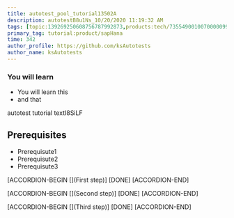 ```yaml
---
title: autotest_pool_tutorial13502A
description: autotestB8u1Ns_10/20/2020 11:19:32 AM
tags: [topic:139269250608756787992873,products:tech/73554900100700000996,tutorial:experience/advanced]
primary_tag: tutorial:product/sapHana
time: 342
author_profile: https://github.com/ksAutotests
author_name: ksAutotests
---
```

### You will learn
- You will learn this
- and that

autotest tutorial textI8SiLF

## Prerequisites
- Prerequisute1
- Prerequisute2
- Prerequisute3

[ACCORDION-BEGIN [](First step)]
[DONE]
[ACCORDION-END]

[ACCORDION-BEGIN [](Second step)]
[DONE]
[ACCORDION-END]

[ACCORDION-BEGIN [](Third step)]
[DONE]
[ACCORDION-END]

